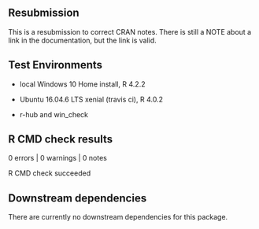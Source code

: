 ## Resubmission

This is a resubmission to correct CRAN notes. There is still a NOTE about a link in the documentation, but the link is valid.

## Test Environments

* local Windows 10 Home install, R 4.2.2

* Ubuntu 16.04.6 LTS xenial (travis ci), R 4.0.2

* r-hub and win_check

## R CMD check results
0 errors | 0 warnings | 0 notes

R CMD check succeeded

## Downstream dependencies
There are currently no downstream dependencies for this package.
